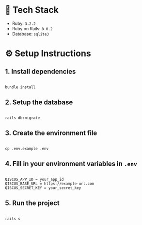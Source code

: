# 🚀 Tech Stack

- Ruby: `3.2.2`
- Ruby on Rails: `8.0.2`
- Database: `sqlite3`

# ⚙️ Setup Instructions

## 1. Install dependencies

######

    bundle install

## 2. Setup the database

######

    rails db:migrate

## 3. Create the environment file

######

    cp .env.example .env

## 4. Fill in your environment variables in `.env`

######

    QISCUS_APP_ID = your_app_id
    QISCUS_BASE_URL = https://example-url.com
    QISCUS_SECRET_KEY = your_secret_key

## 5. Run the project

######

    rails s
